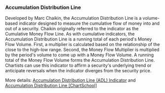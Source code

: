 ### Accumulation Distribution Line

Developed by Marc Chaikin, the Accumulation Distribution Line is a volume-based indicator designed to measure the cumulative flow of money into and out of a security. Chaikin originally referred to the indicator as the Cumulative Money Flow Line. As with cumulative indicators, the Accumulation Distribution Line is a running total of each period's Money Flow Volume. First, a multiplier is calculated based on the relationship of the close to the high-low range. Second, the Money Flow Multiplier is multiplied by the period's volume to come up with a Money Flow Volume. A running total of the Money Flow Volume forms the Accumulation Distribution Line. Chartists can use this indicator to affirm a security's underlying trend or anticipate reversals when the indicator diverges from the security price.

More details: [Accumulation Distribution Line (ADL) Indicator](https://ctrader.com/algos/indicators/show/2876) and [Accumulation Distribution Line [ChartSchool]](https://school.stockcharts.com/doku.php?id=technical_indicators:accumulation_distribution_line)

